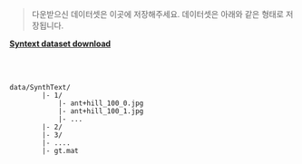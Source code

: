 > 다운받으신 데이터셋은 이곳에 저장해주세요. 데이터셋은 아래와 같은 형태로 저장됩니다.

**[Syntext dataset download](https://www.robots.ox.ac.uk/~vgg/data/scenetext/)**

<br><br>
````
data/SynthText/
        |- 1/
            |- ant+hill_100_0.jpg
            |- ant+hill_100_1.jpg
            |- ...
        |- 2/
        |- 3/
        |- ....
        |- gt.mat
````